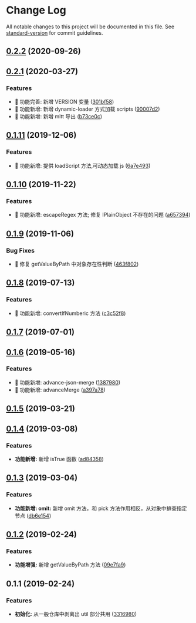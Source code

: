 # Change Log

All notable changes to this project will be documented in this file. See [standard-version](https://github.com/conventional-changelog/standard-version) for commit guidelines.

## [0.2.2](https://github.com/one-gourd/ide-lib-utils/compare/v0.2.1...v0.2.2) (2020-09-26)



## [0.2.1](https://github.com/one-gourd/ide-lib-utils/compare/v0.1.11...v0.2.1) (2020-03-27)


### Features

* 🎸 功能完善: 新增 VERSION 变量 ([301bf58](https://github.com/one-gourd/ide-lib-utils/commit/301bf58))
* 🎸 功能新增: 新增 dynamic-loader 方式加载 scripts ([90007d2](https://github.com/one-gourd/ide-lib-utils/commit/90007d2))
* 🎸 功能新增: 新增 mitt 导出 ([b73ce0c](https://github.com/one-gourd/ide-lib-utils/commit/b73ce0c))



## [0.1.11](https://github.com/one-gourd/ide-lib-utils/compare/v0.1.10...v0.1.11) (2019-12-06)


### Features

* 🎸 功能新增: 提供 loadScript 方法,可动态加载 js ([6a7e493](https://github.com/one-gourd/ide-lib-utils/commit/6a7e493))



## [0.1.10](https://github.com/one-gourd/ide-lib-utils/compare/v0.1.9...v0.1.10) (2019-11-22)


### Features

* 🎸 功能新增: escapeRegex 方法; 修复 IPlainObject 不存在的问题 ([a657394](https://github.com/one-gourd/ide-lib-utils/commit/a657394))



## [0.1.9](https://github.com/one-gourd/ide-lib-utils/compare/v0.1.8...v0.1.9) (2019-11-06)


### Bug Fixes

* 🐛 修复 getValueByPath 中对象存在性判断 ([463f802](https://github.com/one-gourd/ide-lib-utils/commit/463f802))



## [0.1.8](https://github.com/one-gourd/ide-lib-utils/compare/v0.1.7...v0.1.8) (2019-07-13)


### Features

* 🎸 功能新增: convertIfNumberic 方法 ([c3c52f8](https://github.com/one-gourd/ide-lib-utils/commit/c3c52f8))



## [0.1.7](https://github.com/one-gourd/ide-lib-utils/compare/v0.1.6...v0.1.7) (2019-07-01)



## [0.1.6](https://github.com/one-gourd/ide-lib-utils/compare/v0.1.5...v0.1.6) (2019-05-16)


### Features

* 🎸 功能新增: advance-json-merge ([1387980](https://github.com/one-gourd/ide-lib-utils/commit/1387980))
* 🎸 功能新增: advanceMerge ([a397a78](https://github.com/one-gourd/ide-lib-utils/commit/a397a78))



<a name="0.1.5"></a>
## [0.1.5](https://github.com/alibaba-paimai-frontend/ide-lib-utils/compare/v0.1.4...v0.1.5) (2019-03-21)



<a name="0.1.4"></a>
## [0.1.4](https://github.com/alibaba-paimai-frontend/ide-lib-utils/compare/v0.1.3...v0.1.4) (2019-03-08)


### Features

* **功能新增:** 新增 isTrue 函数 ([ad84358](https://github.com/alibaba-paimai-frontend/ide-lib-utils/commit/ad84358))



<a name="0.1.3"></a>
## [0.1.3](https://github.com/alibaba-paimai-frontend/ide-lib-utils/compare/v0.1.2...v0.1.3) (2019-03-04)


### Features

* **功能新增: omit:** 新增 omit 方法，和 pick 方法作用相反，从对象中排查指定节点 ([db6e154](https://github.com/alibaba-paimai-frontend/ide-lib-utils/commit/db6e154))



<a name="0.1.2"></a>
## [0.1.2](https://github.com/alibaba-paimai-frontend/ide-lib-utils/compare/v0.1.1...v0.1.2) (2019-02-24)


### Features

* **功能增强:** 新增 getValueByPath 方法 ([09e7fa9](https://github.com/alibaba-paimai-frontend/ide-lib-utils/commit/09e7fa9))



<a name="0.1.1"></a>
## 0.1.1 (2019-02-24)


### Features

* **初始化:** 从一般仓库中剥离出 util 部分共用 ([3316980](https://github.com/alibaba-paimai-frontend/ide-lib-utils/commit/3316980))
